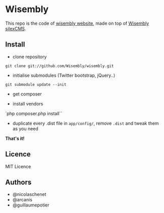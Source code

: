 # Wisembly

This repo is the code of [wisembly website], made on top of [Wisembly silexCMS].

## Install

* clone repository  

`git clone git://github.com/Wisembly/wisembly.git`

* initialise submodules (Twitter bootstrap, jQuery..)

`git submodule update --init`

* get composer

* install vendors

`php composer.php install``

* duplicate every .dist file in `app/config/`, remove `.dist` and tweak them as you need

**That's it!**

  [wisembly website]: http://wisembly.net/
  [Wisembly silexCMS]: http://github.com/Wisembly/SilexCMS/

## Licence

MIT Licence

## Authors

* @nicolaschenet
* @arcanis
* @guillaumepotier